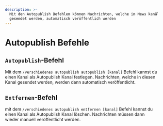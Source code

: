 ```yaml
---
description: >-
  Mit den Autopublish Befehlen können Nachrichten, welche in News kanäle
  gesendet werden, automatisch veröffentlich werden
---
```


# Autopublish Befehle

## `Autopublish`-Befehl

Mit dem `/verschiedenes autopublish autopublish [kanal]` Befehl kannst du einen Kanal als Autopublish Kanal festlegen. Nachrichten, welche in diesen Kanal gesendet werden, werden dann automatisch veröffentlicht.

## `Entfernen`-Befehl

mit dem `/verschiedenes autopublish entfernen [kanal]` Befehl kannst du einen Kanal als Autopublish Kanal löschen. Nachrichten müssen dann wieder manuell veröffentlicht werden.
